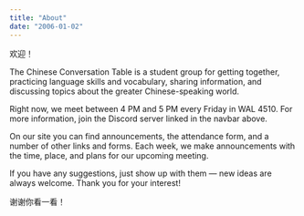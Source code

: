 ```yaml
---
title: "About"
date: "2006-01-02"
---
```


欢迎！

The Chinese Conversation Table is a student group for getting together, practicing language skills and vocabulary, sharing information, and discussing topics about the greater Chinese-speaking world.

Right now, we meet between 4 PM and 5 PM every Friday in WAL 4510. For more information, join the Discord server linked in the navbar above.

On our site you can find announcements, the attendance form, and a number of other links and forms. Each week, we make announcements with the time, place, and plans for our upcoming meeting.

If you have any suggestions, just show up with them — new ideas are always welcome. Thank you for your interest!

谢谢你看一看！
